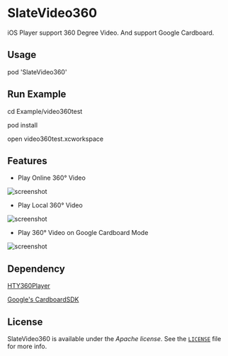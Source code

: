 # SlateVideo360
iOS Player support 360 Degree Video. And support Google Cardboard.

## Usage
pod 'SlateVideo360'

## Run Example
cd Example/video360test

pod install

open video360test.xcworkspace

## Features

* Play Online 360° Video

![screenshot](https://github.com/hanton/HTY360Player/raw/master/Screenshot/PlayOnlineVideo.gif)

* Play Local 360° Video

![screenshot](https://github.com/hanton/HTY360Player/raw/master/Screenshot/PlayLocalVideo.gif)

* Play 360° Video on Google Cardboard Mode

![screenshot](http://7b1gcw.com1.z0.glb.clouddn.com/cardboard.png?t=1)


## Dependency

[HTY360Player](https://github.com/hanton/HTY360Player)

[Google's CardboardSDK](https://github.com/rsanchezsaez/CardboardSDK-iOS)

## License

SlateVideo360 is available under the *Apache license*. See the [`LICENSE`](./LICENSE) file for more info.
